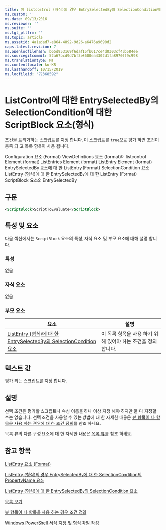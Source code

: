 ```yaml
---
title: 이 listcontrol (형식)의 경우 EntrySelectedBy의 SelectionCondition에 대 한 ScriptBlock 요소 | Microsoft Docs
ms.custom: ''
ms.date: 09/13/2016
ms.reviewer: ''
ms.suite: ''
ms.tgt_pltfrm: ''
ms.topic: article
ms.assetid: 4a1adad7-e864-4892-9d26-a6476a9698d2
caps.latest.revision: 7
ms.openlocfilehash: b65d953169f6daf15fb617ce4d0303cf4cb584ee
ms.sourcegitcommit: 52a67bcd9d7bf3e8600ea4302d1fa8970ff9c998
ms.translationtype: MT
ms.contentlocale: ko-KR
ms.lasthandoff: 10/15/2019
ms.locfileid: "72368592"
---
```

# <a name="scriptblock-element-for-selectioncondition-for-entryselectedby-for-listcontrol-format"></a>ListControl에 대한 EntrySelectedBy의 SelectionCondition에 대한 ScriptBlock 요소(형식)

조건을 트리거하는 스크립트를 지정 합니다. 이 스크립트를 `true`으로 평가 하면 조건이 충족 되 고 목록 항목이 사용 됩니다.

Configuration 요소 (Format) ViewDefinitions 요소 (format)이 listcontrol Element (format) ListEntries Element (format) ListEntry Element (format) EntrySelectedBy 요소에 대 한 ListEntry (Format) SelectionCondition 요소 ListEntry (형식)에 대 한 EntrySelectedBy에 대 한 ListEntry (Format) ScriptBlock 요소의 EntrySelectedBy

## <a name="syntax"></a>구문

```xml
<ScriptBlock>ScriptToEvaluate</ScriptBlock>
```

## <a name="attributes-and-elements"></a>특성 및 요소

다음 섹션에서는 `ScriptBlock` 요소의 특성, 자식 요소 및 부모 요소에 대해 설명 합니다.

### <a name="attributes"></a>특성

없음

### <a name="child-elements"></a>자식 요소

없음

### <a name="parent-elements"></a>부모 요소

|요소|설명|
|-------------|-----------------|
|[ListEntry (형식)에 대 한 EntrySelectedBy의 SelectionCondition 요소](./selectioncondition-element-for-entryselectedby-for-listcontrol-format.md)|이 목록 항목을 사용 하기 위해 있어야 하는 조건을 정의 합니다.|

## <a name="text-value"></a>텍스트 값

평가 되는 스크립트를 지정 합니다.

## <a name="remarks"></a>설명

선택 조건은 평가할 스크립트나 속성 이름을 하나 이상 지정 해야 하지만 둘 다 지정할 수는 없습니다. 선택 조건을 사용할 수 있는 방법에 대 한 자세한 내용은 [뷰 항목이 나 항목을 사용 하는 경우에 대 한 조건 정의](./defining-conditions-for-displaying-data.md)를 참조 하세요.

목록 뷰의 다른 구성 요소에 대 한 자세한 내용은 [목록 뷰](./creating-a-list-view.md)를 참조 하세요.

## <a name="see-also"></a>참고 항목

[ListEntry 요소 (Format)](./listentry-element-for-listcontrol-format.md)

[ListEntry (형식)의 경우 EntrySelectedBy에 대 한 SelectionCondition의 PropertyName 요소](./propertyname-element-for-selectioncondition-for-entryselectedby-for-listcontrol-format.md)

[ListEntry (형식)에 대 한 EntrySelectedBy의 SelectionCondition 요소](./selectioncondition-element-for-entryselectedby-for-listcontrol-format.md)

[목록 보기](./creating-a-list-view.md)

[뷰 항목이 나 항목을 사용 하는 경우 조건 정의](./defining-conditions-for-displaying-data.md)

[Windows PowerShell 서식 지정 및 형식 파일 작성](./writing-a-powershell-formatting-file.md)
